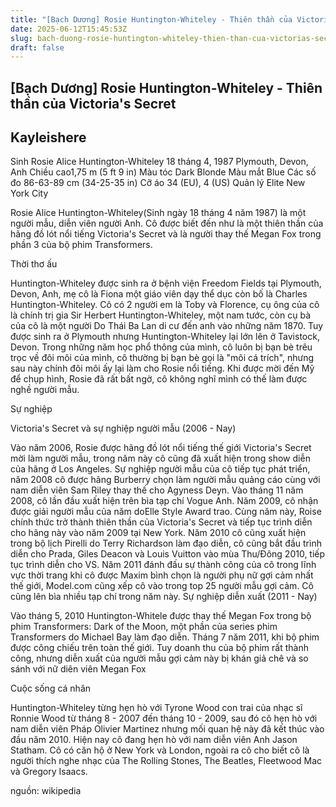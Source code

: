 ```yaml
---
title: "[Bạch Dương] Rosie Huntington-Whiteley - Thiên thần của Victoria's Secret"
date: 2025-06-12T15:45:53Z
slug: bach-duong-rosie-huntington-whiteley-thien-than-cua-victorias-secret
draft: false
---
```


## [Bạch Dương] Rosie Huntington-Whiteley - Thiên thần của Victoria's Secret

## Kayleishere

Sinh​ Rosie Alice Huntington-Whiteley
18 tháng 4, 1987
Plymouth, Devon, Anh
Chiều cao​1,75 m (5 ft 9 in)
Màu tóc​ Dark Blonde
Màu mắt​ Blue
Các số đo​ 86-63-89 cm
(34-25-35 in)
Cỡ áo​ 34 (EU), 4 (US)
Quản lý​ Elite New York City
 
Rosie Alice Huntington-Whiteley(Sinh ngày 18 tháng 4 năm 1987) là một người mẫu, diễn viên người Anh. Cô được biết đến như là một thiên thần của hãng đồ lót nổi tiếng Victoria's Secret và là người thay thế Megan Fox trong phần 3 của bộ phim Transformers.
 

Thời thơ ấu

Huntington-Whiteley được sinh ra ở bệnh viện Freedom Fields tại Plymouth, Devon, Anh, mẹ cô là Fiona một giáo viên dạy thể dục còn bố là Charles Huntington-Whiteley. Cô có 2 người em là Toby và Florence, cụ ông của cô là chính trị gia Sir Herbert Huntington-Whiteley, một nam tước, còn cụ bà của cô là một người Do Thái Ba Lan di cư đến anh vào những năm 1870. Tuy được sinh ra ở Plymouth nhưng Huntington-Whiteley lại lớn lên ở Tavistock, Devon. Trong những năm học phổ thông của mình, cô luôn bị bạn bè trêu trọc về đôi môi của mình, cô thường bị bạn bè gọi là "môi cá trích", nhưng sau này chính đôi môi ấy lại làm cho Rosie nổi tiếng. Khi được mời đến Mỹ để chụp hình, Rosie đã rất bất ngờ, cô không nghĩ mình có thế làm được nghề người mẫu.
 
Sự nghiệp


Victoria's Secret và sự nghiệp người mẫu (2006 - Nay)

Vào năm 2006, Rosie được hãng đồ lót nổi tiếng thế giới Victoria's Secret mời làm người mẫu, trong năm này cô cũng đã xuất hiện trong show diễn của hãng ở Los Angeles.
Sự nghiệp người mẫu của cô tiếp tục phát triển, năm 2008 cô được hãng Burberry chọn làm người mẫu quảng cáo cùng với nam diễn viên Sam Riley thay thế cho Agyness Deyn. Vào tháng 11 năm 2008, cô lần đầu xuất hiện trên bìa tạp chí Vogue Anh. Năm 2009, cô nhận được giải người mẫu của năm doElle Style Award trao. Cùng năm này, Roise chính thức trở thành thiên thần của Victoria's Secret và tiếp tục trình diễn cho hãng này vào năm 2009 tại New York.
Năm 2010 cô cũng xuất hiện trong bộ lịch Pirelli do Terry Richardson làm đạo diễn, cô cũng bắt đầu trình diễn cho Prada, Giles Deacon và Louis Vuitton vào mùa Thu/Đông 2010, tiếp tục trình diễn cho VS.
Năm 2011 đánh đấu sự thành công của cô trong lĩnh vực thời trang khi cô được Maxim bình chọn là người phụ nữ gợi cảm nhất thế giới, Model.com cũng xếp cô vào trong top 25 người mẫu gợi cảm. Cô cũng lên bìa nhiều tạp chí trong năm này.
Sự nghiệp diễn xuất (2011 - Nay)

Vào tháng 5, 2010 Huntington-Whitele được thay thế Megan Fox trong bộ phim Transformers: Dark of the Moon, một phần của series phim Transformers do Michael Bay làm đạo diễn. Tháng 7 năm 2011, khi bộ phim được công chiếu trên toàn thế giới. Tuy doanh thu của bộ phim rất thành công, nhưng diễn xuất của người mẫu gợi cảm này bị khán giả chê và so sánh với nữ diên viên Megan Fox
 
Cuộc sống cá nhân

Huntington-Whiteley từng hẹn hò với Tyrone Wood con trai của nhạc sĩ Ronnie Wood từ tháng 8 - 2007 đến tháng 10 - 2009, sau đó cô hẹn hò với nam diễn viên Pháp Olivier Martinez nhưng mối quan hệ này đã kết thúc vào đầu năm 2010. Hiện nay cô đang hẹn hò với nam diễn viên Anh Jason Statham.
Cô có căn hộ ở New York và London, ngoài ra cô cho biết cô là người thích nghe nhạc của The Rolling Stones, The Beatles, Fleetwood Mac và Gregory Isaacs.
 
nguồn: wikipedia